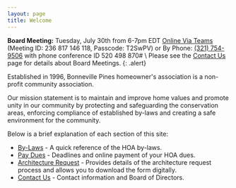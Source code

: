 ```yaml
---
layout: page
title: Welcome
---
```


**Board Meeting:** Tuesday, July 30th from 6-7pm EDT [Online Via Teams](https://teams.microsoft.com/l/meetup-join/19%3ameeting_NmE2NzJmNzMtZmQzYS00YmE1LTllZWItZGMwMjQyMjU3NTcx%40thread.v2/0?context=%7b%22Tid%22%3a%22a1cf3136-ea50-4354-ad39-345d96aeab4c%22%2c%22Oid%22%3a%22f0ada0c0-6bc6-494a-94e2-e93bbd59498c%22%7d) (Meeting ID: 236 817 146 118, Passcode: T2SwPV) or By Phone: <a href="tel:+13217549506">(321) 754-9506</a> with phone conference ID 520 498 870# \\
Please see the [Contact Us](contact) page for details about Board Meetings.
{: .alert}

Established in 1996, Bonneville Pines homeowner's association is a non-profit community association.

Our mission statement is to maintain and improve home values and promote unity in our community by protecting and safeguarding the conservation areas, enforcing compliance of established by-laws and creating a safe environment for the community.

Below is a brief explanation of each section of this site:

* [By-Laws](bylaws) - A quick reference of the HOA by-laws.
* [Pay Dues](pay_dues) - Deadlines and online payment of your HOA dues.
* [Architecture Request](architecture_request) - Provides details of the architecture request process and allows you to download the form digitally.
* [Contact Us](contact) - Contact information and Board of Directors.
